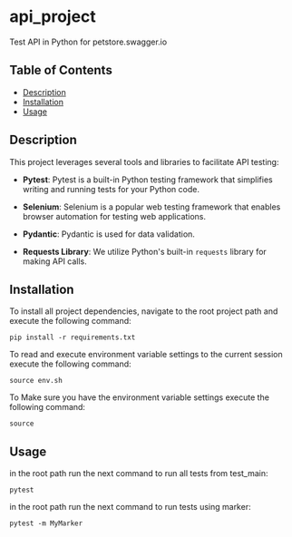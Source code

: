 # api_project

Test API in Python for petstore.swagger.io

## Table of Contents

- [Description](#description)
- [Installation](#installation)
- [Usage](#usage)

## Description

This project leverages several tools and libraries to facilitate API testing:

- **Pytest**: Pytest is a built-in Python testing framework that simplifies writing and running tests for your Python code.

- **Selenium**: Selenium is a popular web testing framework that enables browser automation for testing web applications.

- **Pydantic**: Pydantic is used for data validation.

- **Requests Library**: We utilize Python's built-in `requests` library for making API calls.

## Installation

To install all project dependencies, navigate to the root project path and execute the following command:

```shell
pip install -r requirements.txt
```

To read and execute environment variable settings to the current session execute the following command:

```shell
source env.sh
```
To Make sure you have the environment variable settings execute the following command:

```shell
source
```

## Usage

in the root path run the next command to run all tests from test_main:
```shell
pytest
```

in the root path run the next command to run tests using marker:
```shell
pytest -m MyMarker
```
